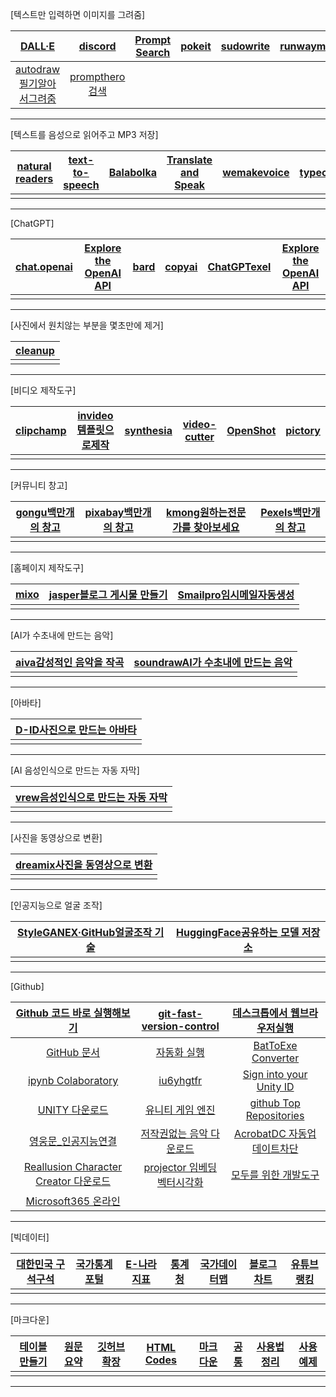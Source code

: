 [텍스트만 입력하면 이미지를 그려줌]

| [DALL·E](https://labs.openai.com/) | [discord](https://discord.com/channels/662267976984297473/@home) | [Prompt Search](https://www.ptsearch.info/home/) | [pokeit](https://pokeit.ai/) | [sudowrite](https://www.sudowrite.com/app#) | [runwayml](https://app.runwayml.com/video-tools/teams/jangwookchoi1/ai-tools) | [Designer](https://designer.microsoft.com/) |
| :---: | :---: | :---: | :---: | :---: | :---: | :---: |
| [autodraw필기알아서그려줌](https://www.autodraw.com/) | [prompthero검색](https://prompthero.com/stable-diffusion-prompts) | []() | []() | []() | []() | []() |

---

[텍스트를 음성으로 읽어주고 MP3 저장]

| [natural readers](https://www.naturalreaders.com/online/) | [text-to-speech](https://text-to-speech.imtranslator.net/speech.asp) | [Balabolka](http://www.cross-plus-a.com/kr/balabolka.htm) | [Translate and Speak](https://imtranslator.net/translate-and-speak/) | [wemakevoice](https://www.wemakevoice.com/freetts) | [typecast](https://app.typecast.ai/ko/login?nextPath=%2Fko%2Fdashboard) |
| :---: | :---: | :---: | :---: | :---: | :---: |
| []() | []() | []() | []() | []() | []() |

---

[ChatGPT]

| [chat.openai](https://chat.openai.com/chat) | [Explore the OpenAI API](https://platform.openai.com/overview) | [bard](https://bard.google.com/?hl=en) | [copyai](https://app.copy.ai/projects/25077331?tool=chat&tab=results) | [ChatGPTexel](https://drive.google.com/file/d/1EBqu1F7zMbLC121afBWaI2tEIZw07Lcg/view?usp=share_link) | [Explore the OpenAI API](https://platform.openai.com/overview) |
| :---: | :---: | :---: | :---: | :---: | :---: |
| []() | []() | []() | []() | []() | []() |

---

[사진에서 원치않는 부분을 몇초만에 제거]

| [cleanup](https://cleanup.pictures/) |
| :---: |
| []() |

---

[비디오 제작도구]

| [clipchamp](https://app.clipchamp.com/) | [invideo템플릿으로제작](https://invideo.io/workflow/marketing-templates) | [synthesia](https://www.synthesia.io/) | [video-cutter](https://video-cutter-js.com/kr/) | [OpenShot](https://www.openshot.org/) | [pictory](https://app.pictory.ai/textinput) |
| :---: | :---: | :---: | :---: | :---: | :---: |
| []() | []() | []() | []() | []() | []() |

---

[커뮤니티 창고]

| [gongu백만개의 창고](https://gongu.copyright.or.kr/gongu/main/main.do) | [pixabay백만개의 창고](https://pixabay.com/ko/sound-effects/search/rain%20falling/?manual_search=1) | [kmong원하는전문가를 찾아보세요](https://kmong.com/) | [Pexels백만개의 창고](https://www.pexels.com/ko-kr/videos/) |
| :---: | :---: | :---: | :---: |
| []() | []() | []() | []() |

---

[홈페이지 제작도구]

| [mixo](https://app.mixo.io/sites/UZzgZVo8YK7SDaTwTFwt) | [jasper블로그 게시물 만들기](https://www.jasper.ai/) | [Smailpro임시메일자동생성](https://smailpro.com/) |
| :---: | :---: | :---: |
| []() | []() | []() |

---

[AI가 수초내에 만드는 음악]

| [aiva감성적인 음악을 작곡](https://www.aiva.ai/) | [soundrawAI가 수초내에 만드는 음악](https://soundraw.io/create_music) |
| :---: | :---: |
| []() | []() |

---

[아바타]

| [D-ID사진으로 만드는 아바타](https://studio.d-id.com/?video=tlk_fa1ueJObWfSiYe4RT57u2) |
| :---: |
| []() |

---

[AI 음성인식으로 만드는 자동 자막]

| [vrew음성인식으로 만드는 자동 자막](https://vrew.voyagerx.com/ko/) |
| :---: |
| []() |

---

[사진을 동영상으로 변환]

| [dreamix사진을 동영상으로 변환](https://dreamix-video-editing.github.io/) |
| :---: |
| []() |

---

[인공지능으로 얼굴 조작]

| [StyleGANEX·GitHub얼굴조작 기술](https://github.com/williamyang1991/StyleGANEX/actions) | [HuggingFace공유하는 모델 저장소](https://huggingface.co/spaces/PKUWilliamYang/StyleGANEX) |
| :---: | :---: |
| []() | []() |

---

[Github]

| [Github 코드 바로 실행해보기](https://choiseokwon.tistory.com/196) | [git-fast-version-control](https://git-scm.com/book/ko/v2) | [데스크톱에서 웹브라우저실행](https://www.sysnet.pe.kr/Default.aspx?mode=2&sub=0&detail=1&pageno=0&wid=11239&rssMode=1&wtype=0) |
| :---: | :---: | :---: |
| [GitHub 문서](https://docs.github.com/en/get-started/quickstart/hello-world) | [자동화 실행](https://www.executeautomation.com/) | [BatToExe Converter](https://softfamous.com/bat-to-exe-converter/) |
| [ipynb Colaboratory](https://colab.research.google.com/github/illhyhl1111/SNU_ML2019/blob/master/Lab1_1.ipynb#scrollTo=EGGNfGx5HUQU) | [iu6yhgtfr](http://127.0.0.1:5555) | [Sign into your Unity ID](https://id.unity.com/en/conversations/fdd3477a-a77d-4eb3-afed-14e30f888bef00af) |
| [UNITY 다운로드](https://unity.com/kr/download) | [유니티 게임 엔진](https://www.youtube.com/watch?v=EqoU1PodQQ4&t=56s) | [github Top Repositories](https://github.com/) |
| [영웅문_인공지능연결](https://www.kiwoom.com/h/customer/download/VChannelHts4View) | [저작권없는 음악 다운로드](https://thisiswhyimyoung.com/%EC%A0%80%EC%9E%91%EA%B6%8C-%EC%97%86%EB%8A%94-%EC%9D%8C%EC%95%85-%EB%8B%A4%EC%9A%B4%EB%A1%9C%EB%93%9C-bgm-%EB%B8%8C%EA%B8%88/) | [AcrobatDC 자동업데이트차단](https://oooh.co.kr/entry/%EC%95%84%ED%81%AC%EB%A1%9C%EB%B2%B3-%EC%9E%90%EB%8F%99-%EC%97%85%EB%8D%B0%EC%9D%B4%ED%8A%B8-%EB%81%84%EA%B8%B0-%EC%B0%A8%EB%8B%A8-Adobe-Acrobat-DC) |
| [Reallusion Character Creator 다운로드](https://ko.taiwebs.com/windows/download-reallusion-character-creator-5434.html) | [projector 임베딩벡터시각화](https://projector.tensorflow.org/) | [모두를 위한 개발도구](https://ai.google/tools/) |
| [Microsoft365 온라인](https://www.office.com/?auth=1) | []() | []() |

---

[빅데이터]

[대한민국 구석구석](https://korean.visitkorea.or.kr/main/main.do#home) | [국가통계포털](https://kosis.kr/index/index.do) | [E-나라 지표](https://www.index.go.kr/potal/idx/keyBord.do) | [통계청](https://kostat.go.kr/portal/korea/index.action) | [국가데이터맵](https://www.data.go.kr/tcs/opd/ndm/view.do) | [블로그차트](https://www.blogchart.co.kr/chart/theme) | [유튜브랭킹](https://youtube-rank.com/) |
| :---: | :---: | :---: | :---: | :---: | :---: | :---: |
| []() | []() | []() | []() | []() | []() | []() |

---

[마크다운]

| [테이블만들기](https://www.tablesgenerator.com/markdown_tables) | [원문요약](https://www.markdownguide.org/basic-syntax) | [깃허브확장](http://www.rubycoloredglasses.com/2013/04/languages-supported-by-github-flavored-markdown/) | [HTML Codes](https://ascii.cl/htmlcodes.htm) | [마크다운](http://taewan.kim/post/markdown/#chapter-2) | [공통](https://gist.github.com/ihoneymon/652be052a0727ad59601) | [사용법정리](https://heropy.blog/2017/09/30/markdown/) | [사용예제](https://theorydb.github.io/envops/2019/05/22/envops-blog-how-to-use-md/) |
| :---: | :---: | :---: | :---: | :---: | :---: | :---: | :---: |
| []() | []() | []() | []() | []() | []() | []() | []() |

---
